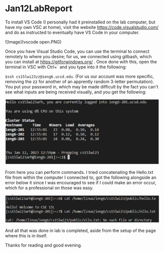 # Jan12LabReport
To install VS Code (I personally had it preinstalled on the lab computer, but have my own VSC at home), visit the website  https://code.visualstudio.com/ and do
as instructed to eventually have VS Code in your computer.

![Image](vscode open.PNG)

Once you have Visual Studio Code, you can use the terminal to connect remotely to where you desire; for us, we connected using gitbash, which you can install at
https://gitforwindows.org/ . Once done with this, open the terminal in VSC with Ctrl+` and you type into it the following:

`$ssh cs15lwi23zz@ieng6.ucsd.edu`. 
(For us our account was more specific, removing the zz for another of an apprently random 3-letter permutation).
You put your password in, which may be made difficult by the fact you can't see what inputs are being received visually, and you get the following:

![Image](onceLoggedIn.png)

From here you can perform commands. I tried concatenating the Hello.txt file from within the computer I connected to, got the following alongside an error below it
since I was encouraged to see if I could make an error occur, which for a professional on those was easy.

![Image](concatenationTest.png)

And all that was done in lab is completed, aside from the setup of the page where this is in itself. 

Thanks for reading and good evening.
